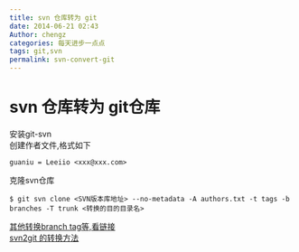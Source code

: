 ```yaml
---
title: svn 仓库转为 git
date: 2014-06-21 02:43
Author: chengz
categories: 每天进步一点点
tags: git,svn
permalink: svn-convert-git
---
```


svn 仓库转为 git仓库
====================

安装git-svn  
创建作者文件,格式如下

    guaniu = Leeiio <xxx@xxx.com>

克隆svn仓库

    $ git svn clone <SVN版本库地址> --no-metadata -A authors.txt -t tags -b branches -T trunk <转换的目的目录名>

[其他转换branch
tag等,看链接](http://www.cnblogs.com/analyzer/articles/1736729.html)  
[svn2git 的转换方法](https://github.com/nirvdrum/svn2git)
